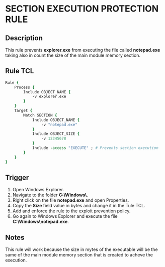 # SECTION EXECUTION PROTECTION RULE

## Description
This rule prevents **explorer.exe** from executing the file called **notepad.exe** taking also in count the size of the main module memory section.

## Rule TCL
```tcl
Rule {
    Process {
        Include OBJECT_NAME {
            -v explorer.exe
        }
    }
    Target {
        Match SECTION {
            Include OBJECT_NAME {
                -v "notepad.exe"
            }
            Include OBJECT_SIZE {
                -v 12345678
            }
            Include -access "EXECUTE" ; # Prevents section execution
        }
    }
}
```

## Trigger
1. Open Windows Explorer.
2. Navigate to the folder **C:\\Windows\\**.
3. Right click on the file **notepad.exe** and open Properties.
4. Copy the **Size** field value in bytes and change it in the Tule TCL.
5. Add and enforce the rule to the exploit prevention policy.
6. Go again to Windows Explorer and execute the file **C:\\Windows\\notepad.exe**.

## Notes
This rule will work because the size in mytes of the executable will be the same of the main module memory section that is created to acheve the execution.
